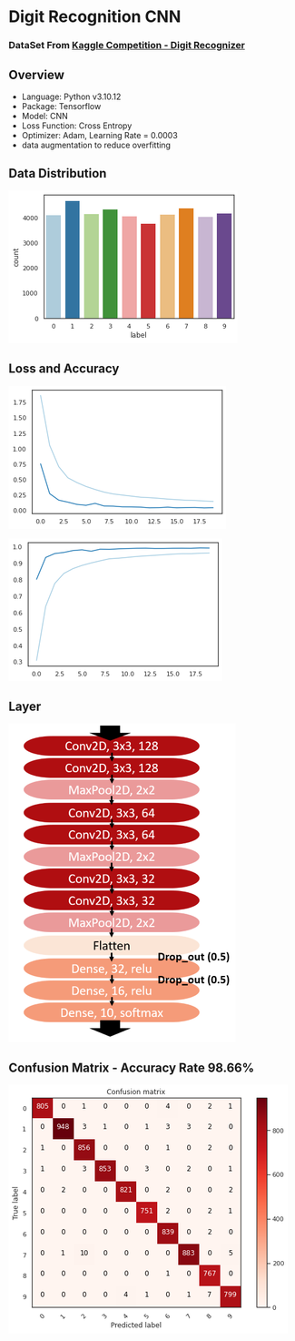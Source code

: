 # Digit Recognition CNN

### DataSet From [Kaggle Competition - Digit Recognizer](https://www.kaggle.com/competitions/digit-recognizer)

## Overview

- Language: Python v3.10.12
- Package: Tensorflow
- Model: CNN
- Loss Function: Cross Entropy
- Optimizer: Adam, Learning Rate = 0.0003
- data augmentation to reduce overfitting

## Data Distribution
![image](https://github.com/yuhexiong/digit-recognition-CNN-python/blob/main/image/data_distribution.png)

## Loss and Accuracy

![image](https://github.com/yuhexiong/digit-recognition-CNN-python/blob/main/image/loss_history.png)

![image](https://github.com/yuhexiong/digit-recognition-CNN-python/blob/main/image/accuracy_history.png)

## Layer

![image](https://github.com/yuhexiong/digit-recognition-CNN-python/blob/main/image/cnn_layers.png)

## Confusion Matrix - Accuracy Rate 98.66%

![image](https://github.com/yuhexiong/digit-recognition-CNN-python/blob/main/image/confusion_mtx.png)


